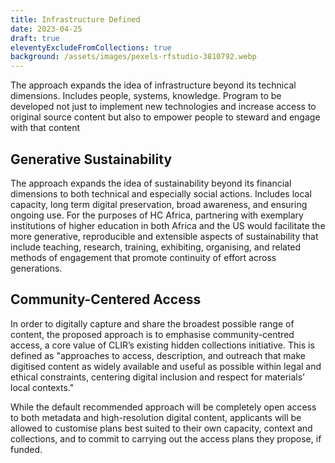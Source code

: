 ```yaml
---
title: Infrastructure Defined
date: 2023-04-25
draft: true
eleventyExcludeFromCollections: true
background: /assets/images/pexels-rfstudio-3810792.webp
---
```


The approach expands the idea of infrastructure beyond its technical dimensions. Includes people, systems, knowledge. Program to be developed not just to implement new technologies and increase access to original source content but also to empower people to steward and engage with that content

## Generative Sustainability

The approach expands the idea of sustainability beyond its financial dimensions to both technical and especially social actions. Includes local capacity, long term digital preservation, broad awareness, and ensuring ongoing use. For the purposes of HC Africa, partnering with exemplary institutions of higher education in both Africa and the US would facilitate the more generative, reproducible and extensible aspects of sustainability that include teaching, research, training, exhibiting, organising, and related methods of engagement that promote continuity of effort across generations.

## Community-Centered Access

In order to digitally capture and share the broadest possible range of content, the proposed approach is to emphasise community-centred access, a core value of CLIR’s existing hidden collections initiative.
This is defined as "approaches to access, description, and outreach that make digitised content as widely available and useful as possible within legal and ethical constraints, centering digital inclusion and respect for materials’ local contexts."

While the default recommended approach will be completely open access to both metadata and high-resolution digital content, applicants will be allowed to customise plans best suited to their own capacity, context and collections, and to commit to carrying out the access plans they propose, if funded.


